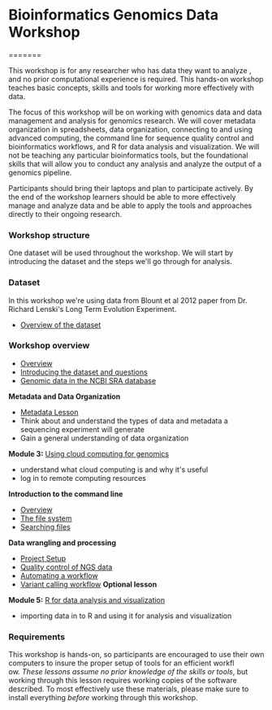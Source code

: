 # Bioinformatics Genomics Data Workshop

=======

This workshop is for any researcher who has data they want to analyze , and no prior computational experience is required. This hands-on workshop teaches basic concepts, skills and tools for working more effectively with data.

The focus of this workshop will be on working with genomics data and data management and analysis for genomics research. We will cover metadata organization in spreadsheets, data organization, connecting to and using advanced computing, the command line for sequence quality control and bioinformatics workflows, and R for data analysis and visualization. We will not be teaching any particular bioinformatics tools, but the foundational skills that will allow you to conduct any analysis and analyze the output of a genomics pipeline.

Participants should bring their laptops and plan to participate actively. By the end of the workshop learners should be able to more effectively manage and analyze data and be able to apply the tools and approaches directly to their ongoing research.

### Workshop structure

One dataset will be used throughout the workshop. We will start by introducing the dataset and the steps we'll go through for analysis.

### Dataset

In this workshop we're using data from Blount et al 2012 paper from Dr. Richard Lenski's Long Term Evolution Experiment.  

- [Overview of the dataset](dataset/01-intro-to-dataset.html)

### Workshop overview
- [Overview](00-overview.html)
- [Introducing the dataset and questions](dataset/01-intro-to-dataset.html)
- [Genomic data in the NCBI SRA database](dataset/02-examining-sra-runtable.html)

**Metadata and Data Organization**

- [Metadata Lesson](data-tidiness/01-tidiness.html)
- Think about and understand the types of data and metadata a sequencing experiment will generate
- Gain a general understanding of data organization

**Module 3:** [Using cloud computing for genomics](https://jasonjwilliamsny.github.io/cloud-genomics/)  

- understand what cloud computing is and why it's useful
- log in to remote computing resources

**Introduction to the command line**

- [Overview](shell/index.html)
- [The file system](shell/01_the_filesystem.html)
- [Searching files](shell/02_searching_files.html)

**Data wrangling and processing**

- [Project Setup](wrangling/00-organization.md)
- [Quality control of NGS data](wrangling/01-readQC.md)
- [Automating a workflow](wrangling/02-automating-a-workflow.md)
- [Variant calling workflow](wrangling/03-variant-calling-workflow.md) **Optional lesson**

**Module 5:** [R for data analysis and visualization](https://github.com/datacarpentry/R-genomics)

- importing data in to R and using it for analysis and visualization


### Requirements

This workshop is hands-on, so participants are encouraged to use
their own computers to insure the proper setup of tools for an efficient workfl\
ow.
*These lessons assume no prior knowledge of the skills or tools*, but working
through this lesson requires working copies of the software described.
To most effectively use these materials, please make sure to install everything
*before* working through this workshop.
